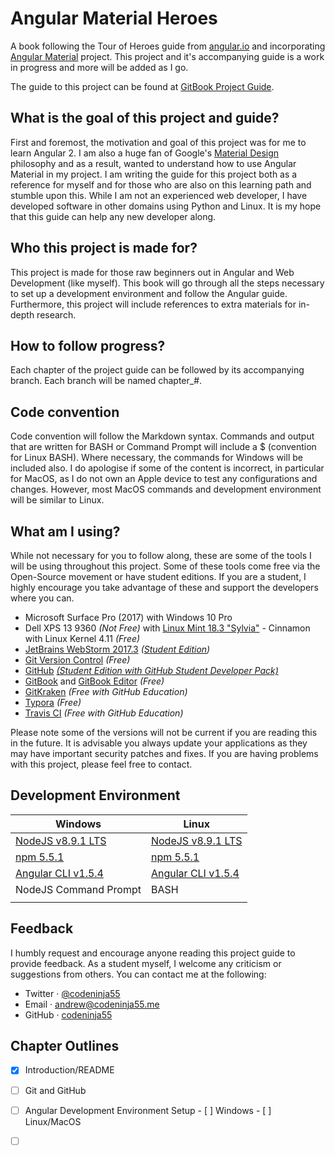 # Angular Material Heroes

A book following the Tour of Heroes guide from [angular.io](https://angular.io/tutorial) and incorporating [Angular Material](https://material.angular.io/) project. This project and it's accompanying guide is a work in progress and more will be added as I go.

The guide to this project can be found at [GitBook Project Guide](https://codeninja55.gitbooks.io/angular-material-heroes/content/).



## What is the goal of this project and guide?

First and foremost, the motivation and goal of this project was for me to learn Angular 2. I am also a huge fan of Google's [Material Design](https://material.io/) philosophy and as a result, wanted to understand how to use Angular Material in my project. I am writing the guide for this project both as a reference for myself and for those who are also on this learning path and stumble upon this. While I am not an experienced web developer, I have developed software in other domains using Python and Linux. It is my hope that this guide can help any new developer along. 



## Who this project is made for?

This project is made for those raw beginners out in Angular and Web Development (like myself). This book will go through all the steps necessary to set up a development environment and follow the Angular guide. Furthermore, this project will include references to extra materials for in-depth research. 



## How to follow progress?

Each chapter of the project guide can be followed by its accompanying branch. Each branch will be named chapter_#. 



## Code convention

Code convention will follow the Markdown syntax. Commands and output that are written for BASH or Command Prompt will include a $ (convention for Linux BASH). Where necessary, the commands for Windows will be included also. I do apologise if some of the content is incorrect, in particular for MacOS, as I do not own an Apple device to test any configurations and changes. However, most MacOS commands and development environment will be similar to Linux.



## What am I using?

While not necessary for you to follow along, these are some of the tools I will be using throughout this project. Some of these tools come free via the Open-Source movement or have student editions. If you are a student, I highly encourage you take advantage of these and support the developers where you can. 

* Microsoft Surface Pro (2017) with Windows 10 Pro
* Dell XPS 13 9360 _(Not Free)_ with [Linux Mint 18.3 "Sylvia"](https://www.linuxmint.com/edition.php?id=246) - Cinnamon with Linux Kernel 4.11 _(Free)_
* [JetBrains WebStorm 2017.3](https://www.jetbrains.com/webstorm/) _([Student Edition](https://www.jetbrains.com/student/))_
* [Git Version Control](https://git-scm.com/) _(Free)_
* [GitHub](https://github.com) _[(Student Edition with GitHub Student Developer Pack)](https://education.github.com/)_
* [GitBook](gitbook.com/) and [GitBook Editor](https://www.gitbook.com/editor) _(Free)_
* [GitKraken](https://www.gitkraken.com/) _(Free with GitHub Education)_
* [Typora](https://typora.io/) _(Free)_
* [Travis CI](https://travis-ci.org/) _(Free with GitHub Education)_

Please note some of the versions will not be current if you are reading this in the future. It is advisable you always update your applications as they may have important security patches and fixes. If you are having problems with this project, please feel free to contact. 



## Development Environment

| Windows                                  | Linux                                    |
| ---------------------------------------- | ---------------------------------------- |
| [NodeJS v8.9.1 LTS](https://nodejs.org/en/download/) | [NodeJS v8.9.1 LTS](https://nodejs.org/en/download/) |
| [npm 5.5.1](https://docs.npmjs.com/getting-started/installing-node) | [npm 5.5.1](https://docs.npmjs.com/getting-started/installing-node) |
| [Angular CLI v1.5.4](https://cli.angular.io/) | [Angular CLI v1.5.4](https://cli.angular.io/) |
| NodeJS Command Prompt                    | BASH                                     |
|                                          |                                          |



## Feedback

I humbly request and encourage anyone reading this project guide to provide feedback. As a student myself, I welcome any criticism or suggestions from others. You can contact me at the following:

* Twitter &middot; [@codeninja55](https://twitter.com/codeninja55)
* Email &middot; [andrew@codeninja55.me](mailto:andrew@codeninja55.me)
* GitHub &middot; [codeninja55](https://github.com/codeninja55)




## Chapter Outlines

- [x] Introduction/README
- [ ] Git and GitHub
- [ ] Angular Development Environment Setup
      - [ ] Windows
      - [ ] Linux/MacOS
- [ ] ​

